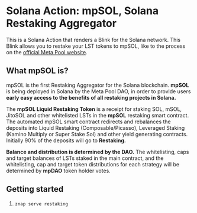 # Solana Action: mpSOL, Solana Restaking Aggregator

This is a Solana Action that renders a Blink for the Solana network. This Blink allows you to restake your LST tokens to mpSOL, like to the process on the [official Meta Pool website](https://www.metapool.app/es/restake/).


## What mpSOL is?

mpSOL is the first Restaking Aggregator for the Solana blockchain. **mpSOL** is being deployed in Solana by the Meta Pool DAO, in order to provide users **early easy access to the benefits of all restaking projects in Solana.**

The **mpSOL Liquid Restaking Token** is a receipt for staking SOL, mSOL, JitoSOL and other whitelisted LSTs in the **mpSOL** restaking smart contract. The automated mpSOL smart contract redirects and rebalances the deposits into Liquid Restaking (Composable/Picasso), Leveraged Staking (Kamino Multiply or Super Stake Sol) and other yield generating contracts. Initially 90% of the deposits will go to **Restaking.** 

**Balance and distribution is determined by the DAO.** The whitelisting, caps and target balances of LSTs staked in the main contract, and the whitelisting, cap and target token distributions for each strategy will be determined by **mpDAO** token holder votes.

## Getting started

1. `znap serve restaking`
